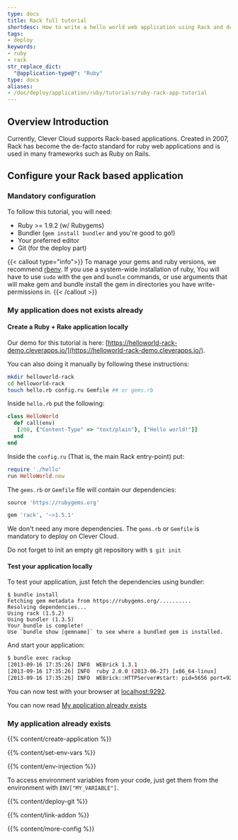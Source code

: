 ```yaml
---
type: docs
title: Rack full tutorial
shortdesc: How to write a hello world web application using Rack and deploy it on Clever Cloud.
tags:
- deploy
keywords:
- ruby
- rack
str_replace_dict:
  "@application-type@": "Ruby"
type: docs
aliases:
- /doc/deploy/application/ruby/tutorials/ruby-rack-app-tutorial
---
```


## Overview Introduction

Currently, Clever Cloud supports Rack-based applications.
Created in 2007, Rack has become the de-facto standard for ruby web applications and is used in many frameworks such as Ruby on Rails.

## Configure your Rack based application

### Mandatory configuration

To follow this tutorial, you will need:

* Ruby >= 1.9.2 (w/ Rubygems)
* Bundler (`gem install bundler` and you're good to go!)
* Your preferred editor
* Git (for the deploy part)

{{< callout type="info">}}
To manage your gems and ruby versions, we recommend [rbenv](https://github.com/sstephenson/rbenv). If you use a system-wide installation of ruby, You will have to use `sudo` with the `gem` and `bundle` commands, or use arguments that will make gem and bundle install the gem in directories you have write-permissions in.
{{< /callout >}}

### My application does not exists already

#### Create a Ruby + Rake application locally

Our demo for this tutorial is here: [https://helloworld-rack-demo.cleverapps.io/](https://helloworld-rack-demo.cleverapps.io/).

You can also doing it manually by following these instructions:

```bash
mkdir helloworld-rack
cd helloworld-rack
touch hello.rb config.ru Gemfile ## or gems.rb
```

Inside `hello.rb` put the following:

```ruby
class HelloWorld
  def call(env)
   [200, {"Content-Type" => "text/plain"}, ["Hello world!"]]
  end
end
```

Inside the `config.ru` (That is, the main Rack entry-point) put:

```ruby
require './hello'
run HelloWorld.new
```

The `gems.rb` or `Gemfile` file will contain our dependencies:

```ruby
source 'https://rubygems.org'

gem 'rack', '~>1.5.1'
```

We don't need any more dependencies. The `gems.rb` or `Gemfile` is mandatory to deploy
on Clever Cloud.

Do not forget to init an empty git repository with `$ git init`

#### Test your application locally

To test your application, just fetch the dependencies using bundler:

```shell
$ bundle install
Fetching gem metadata from https://rubygems.org/..........
Resolving dependencies...
Using rack (1.5.2)
Using bundler (1.3.5)
Your bundle is complete!
Use `bundle show [gemname]` to see where a bundled gem is installed.
```

And start your application:

```bash
$ bundle exec rackup
[2013-09-16 17:35:26] INFO  WEBrick 1.3.1
[2013-09-16 17:35:26] INFO  ruby 2.0.0 (2013-06-27) [x86_64-linux]
[2013-09-16 17:35:26] INFO  WEBrick::HTTPServer#start: pid=5656 port=9292
```

You can now test with your browser at <localhost:9292>.

You can now read [My application already exists](#my-application-already-exists)

### My application already exists

{{% content/create-application %}}

 {{% content/set-env-vars %}}

 {{% content/env-injection %}}

To access environment variables from your code, just get them from the environment with `ENV["MY_VARIABLE"]`.

 {{% content/deploy-git %}}

 {{% content/link-addon %}}

{{% content/more-config %}}
